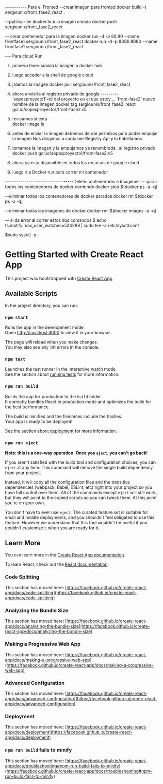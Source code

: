 ----------- Para el Fronted
--crear imagen para fronted
  docker build -t sergiounix/front_fase2_react .

  --publicar en docker hub la imagen creada
   docker push sergiounix/front_fase2_react

-- crear contenedor para la imagen 
  docker run -d -p 80:80 --name frontfase1 sergiounix/front_fase2_react
  docker run -d -p 8080:8080 --name frontfase1 sergiounix/front_fase2_react





--- Para cloud Run
1. primero tener subida la imagen a docker hub
2. luego acceder a la shell de google cloud
3. jalamos la imagen 
   docker pull sergiounix/front_fase2_react
4. ahora enviarla al registro privado de google ---------'sopesproyecto1'=id del proyecto en el que estoy   ... 'front-fase2'  nuevo nombre de la imagen
   docker tag sergiounix/front_fase2_react gcr.io/sopesproyecto1/front-fase2:v5
5. revisamos si esta    
  docker image ls
6. antes de enviar la imagen debemos de dar permisos para poder empujar la imagen
   Nos dirigimos a container Registry Api y lo habilitamos
7. tomamos la imagen y la empujamos ya renombrada , al registro privado
   docker push gcr.io/sopesproyecto1/front-fase2:v5
8. ahora ya esta disponible en todos los recursos de google cloud

9. luego ir a Docker run para correr mi contenedor






-----------------------------------Delete contenedores e Imagenes
---parar todos los contenedores de docker corriendo
docker stop $(docker ps -a -q)

--eliminar todos los contenedores de docker parados
docker rm $(docker ps -a -q)


--eliminar todas las imagenes de docker 
docker rmi $(docker images -a -q)






-- si da error al correr estos dos comandos 
   $  echo fs.inotify.max_user_watches=524288 | sudo tee -a /etc/sysctl.conf

   $sudo sysctl -p    





# Getting Started with Create React App

This project was bootstrapped with [Create React App](https://github.com/facebook/create-react-app).

## Available Scripts

In the project directory, you can run:

### `npm start`

Runs the app in the development mode.\
Open [http://localhost:3000](http://localhost:3000) to view it in your browser.

The page will reload when you make changes.\
You may also see any lint errors in the console.

### `npm test`

Launches the test runner in the interactive watch mode.\
See the section about [running tests](https://facebook.github.io/create-react-app/docs/running-tests) for more information.

### `npm run build`

Builds the app for production to the `build` folder.\
It correctly bundles React in production mode and optimizes the build for the best performance.

The build is minified and the filenames include the hashes.\
Your app is ready to be deployed!

See the section about [deployment](https://facebook.github.io/create-react-app/docs/deployment) for more information.

### `npm run eject`

**Note: this is a one-way operation. Once you `eject`, you can't go back!**

If you aren't satisfied with the build tool and configuration choices, you can `eject` at any time. This command will remove the single build dependency from your project.

Instead, it will copy all the configuration files and the transitive dependencies (webpack, Babel, ESLint, etc) right into your project so you have full control over them. All of the commands except `eject` will still work, but they will point to the copied scripts so you can tweak them. At this point you're on your own.

You don't have to ever use `eject`. The curated feature set is suitable for small and middle deployments, and you shouldn't feel obligated to use this feature. However we understand that this tool wouldn't be useful if you couldn't customize it when you are ready for it.

## Learn More

You can learn more in the [Create React App documentation](https://facebook.github.io/create-react-app/docs/getting-started).

To learn React, check out the [React documentation](https://reactjs.org/).

### Code Splitting

This section has moved here: [https://facebook.github.io/create-react-app/docs/code-splitting](https://facebook.github.io/create-react-app/docs/code-splitting)

### Analyzing the Bundle Size

This section has moved here: [https://facebook.github.io/create-react-app/docs/analyzing-the-bundle-size](https://facebook.github.io/create-react-app/docs/analyzing-the-bundle-size)

### Making a Progressive Web App

This section has moved here: [https://facebook.github.io/create-react-app/docs/making-a-progressive-web-app](https://facebook.github.io/create-react-app/docs/making-a-progressive-web-app)

### Advanced Configuration

This section has moved here: [https://facebook.github.io/create-react-app/docs/advanced-configuration](https://facebook.github.io/create-react-app/docs/advanced-configuration)

### Deployment

This section has moved here: [https://facebook.github.io/create-react-app/docs/deployment](https://facebook.github.io/create-react-app/docs/deployment)

### `npm run build` fails to minify

This section has moved here: [https://facebook.github.io/create-react-app/docs/troubleshooting#npm-run-build-fails-to-minify](https://facebook.github.io/create-react-app/docs/troubleshooting#npm-run-build-fails-to-minify)
